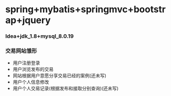 # spring+mybatis+springmvc+bootstrap+jquery
### Idea+jdk_1.8+mysql_8.0.19
### 交易网站雏形
+ 用户注册登录
+ 用户浏览发布的交易
+ 网站根据用户意愿分享交易已经的案例(还未写)
+ 用户个人信息修改
+ 用户个人交易记录(根据发布和接取分别查询)(还未写)
